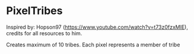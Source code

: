 # PixelTribes
Inspired by: Hopson97 (https://www.youtube.com/watch?v=t73z0fzxMlE), credits for all resources to him.

Creates maximum of 10 tribes. Each pixel represents a member of tribe
